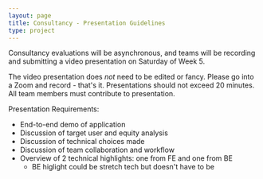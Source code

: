 ```yaml
---
layout: page
title: Consultancy - Presentation Guidelines
type: project
---
```


Consultancy evaluations will be asynchronous, and teams will be recording and submitting a video presentation on Saturday of Week 5. 

The video presentation does *not* need to be edited or fancy. Please go into a Zoom and record - that's it. Presentations should not exceed 20 minutes. All team members must contribute to presentation.

Presentation Requirements:
* End-to-end demo of application
* Discussion of target user and equity analysis
* Discussion of technical choices made
* Discussion of team collaboration and workflow
* Overview of 2 technical highlights: one from FE and one from BE
  - BE higlight could be stretch tech but doesn't have to be